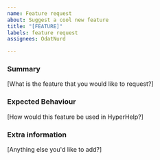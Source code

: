 ```yaml
---
name: Feature request
about: Suggest a cool new feature
title: "[FEATURE]"
labels: feature request
assignees: OdatNurd

---
```


### Summary

[What is the feature that you would like to request?]

### Expected Behaviour

[How would this feature be used in HyperHelp?]

### Extra information

[Anything else you'd like to add?]
